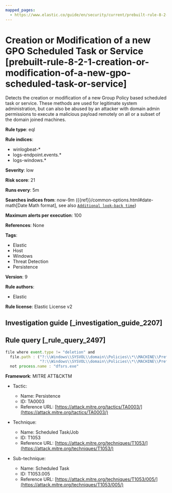 ```yaml
---
mapped_pages:
  - https://www.elastic.co/guide/en/security/current/prebuilt-rule-8-2-1-creation-or-modification-of-a-new-gpo-scheduled-task-or-service.html
---
```


# Creation or Modification of a new GPO Scheduled Task or Service [prebuilt-rule-8-2-1-creation-or-modification-of-a-new-gpo-scheduled-task-or-service]

Detects the creation or modification of a new Group Policy based scheduled task or service. These methods are used for legitimate system administration, but can also be abused by an attacker with domain admin permissions to execute a malicious payload remotely on all or a subset of the domain joined machines.

**Rule type**: eql

**Rule indices**:

* winlogbeat-*
* logs-endpoint.events.*
* logs-windows.*

**Severity**: low

**Risk score**: 21

**Runs every**: 5m

**Searches indices from**: now-9m ({{ref}}/common-options.html#date-math[Date Math format], see also [`Additional look-back time`](docs-content://solutions/security/detect-and-alert/create-detection-rule.md#rule-schedule))

**Maximum alerts per execution**: 100

**References**: None

**Tags**:

* Elastic
* Host
* Windows
* Threat Detection
* Persistence

**Version**: 9

**Rule authors**:

* Elastic

**Rule license**: Elastic License v2

## Investigation guide [_investigation_guide_2207]



## Rule query [_rule_query_2497]

```js
file where event.type != "deletion" and
  file.path : ("?:\\Windows\\SYSVOL\\domain\\Policies\\*\\MACHINE\\Preferences\\ScheduledTasks\\ScheduledTasks.xml",
               "?:\\Windows\\SYSVOL\\domain\\Policies\\*\\MACHINE\\Preferences\\Preferences\\Services\\Services.xml") and
  not process.name : "dfsrs.exe"
```

**Framework**: MITRE ATT&CKTM

* Tactic:

    * Name: Persistence
    * ID: TA0003
    * Reference URL: [https://attack.mitre.org/tactics/TA0003/](https://attack.mitre.org/tactics/TA0003/)

* Technique:

    * Name: Scheduled Task/Job
    * ID: T1053
    * Reference URL: [https://attack.mitre.org/techniques/T1053/](https://attack.mitre.org/techniques/T1053/)

* Sub-technique:

    * Name: Scheduled Task
    * ID: T1053.005
    * Reference URL: [https://attack.mitre.org/techniques/T1053/005/](https://attack.mitre.org/techniques/T1053/005/)



